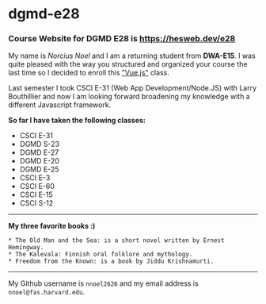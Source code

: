 # dgmd-e28

### Course Website for DGMD E28 is <https://hesweb.dev/e28>

My name is *Norcius Noel* and I am a returning student from **DWA-E15**. I was quite pleased with the way you structured and organized your course the last time so I decided to enroll this ["Vue.js"](https://vuejs.org) class.

Last semester I took CSCI E-31 (Web App Development/Node.JS) with Larry Bouthillier and now I am looking forward broadening my knowledge with a different Javascript framework.

**So far I have taken the following classes:**

* CSCI E-31	
* DGMD S-23	
* DGMD E-27	
* DGMD E-20 
* DGMD E-25	
* CSCI E-3	
* CSCI E-60	
* CSCI E-15
* CSCI S-12

---
__My three favorite books :)__ 
~~~
* The Old Man and the Sea: is a short novel written by Ernest Hemingway.
* The Kalevala: Finnish oral folklore and mythology.
* Freedom from the Known: is a book by Jiddu Krishnamurti.
~~~
---

My Github username is `nnoel2626` and my email address is `nnoel@fas.harvard.edu`.
